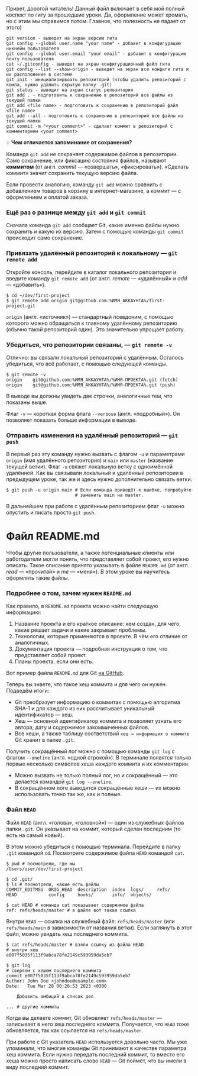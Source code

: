 Привет, дорогой читатель! Данный файл включает в себя мой полный коспект по гиту за прошедшие уроки. Да, оформление может хромать, но с этим мы справимся потом. Главное, что полезность не падает от этого)

```
git version - выведет на экран версию гита
git config --global user.name "your name" - добавит в конфигурацию никнейм пользователя
git config --global user.email "your email" - добавит в конфигурацию почту пользователя
cat ~/.gitconfig - выведет на экран конфигурационный файл гита
git config --list --show-origin - выведет на экран все конфиги гита и их расположение в системе
git init - инициализирвоать репозиторий (чтобы удалить репозиторий с компа, нужно удалить скрытую папку .git)
git status - выводит на экран статус репозитория
git add . - подготовить к сохранению в репозиторий все файлы из текущей папки
git add <file name> - подготовить к сохранению в репозиторий файл <file name>
git add --all - подготовить к сохранению в репозиторий все файлы из текущей папки
git commit -m "<your comment>" - сделает коммит в репозиторий с комментарием <your comment>
```

💡 **Чем отличается запоминание от сохранения?**

Команда `git add` не сохраняет содержимое файлов в репозитории. Само сохранение, или фиксацию состояния файлов, называют **коммитом** (от англ. _commit_ — «совершать», «фиксировать»). «Сделать коммит» значит сохранить текущую версию файла.

Если провести аналогию, команду `git add` можно сравнить с добавлением товаров в корзину в интернет-магазине, а коммит — с оформлением и оплатой заказа.

### Ещё раз о разнице между `git add` и `git commit`

Сначала команда `git add` сообщает Git, какие именно файлы нужно сохранить и какую их версию. Затем с помощью команды `git commit` происходит само сохранение.

### Привязать удалённый репозиторий к локальному — `git remote add`

Откройте консоль, перейдите в каталог локального репозитория и введите команду `git remote add` (от англ. _remote_ — «удалённый» и _add_ — «добавить»).

```
$ cd ~/dev/first-project
$ git remote add origin git@github.com:%ИМЯ_АККАУНТА%/first-project.git 
```

`origin` (англ. «источник») — стандартный псевдоним, с помощью которого можно обращаться к главному удалённому репозиторию (обычно такой репозиторий один). Это значительно упрощает работу.

### Убедиться, что репозитории связаны, — `git remote -v`

Отлично: вы связали локальный репозиторий с удалённым. Осталось убедиться, что всё работает, с помощью следующей команды.

```
$ git remote -v
origin    git@github.com:%ИМЯ_АККАУНТА%/%ИМЯ-ПРОЕКТА%.git (fetch)
origin    git@github.com:%ИМЯ_АККАУНТА%/%ИМЯ-ПРОЕКТА%.git (push) 
```

В выводе вы должны увидеть две строчки, аналогичные тем, что показаны выше.

Флаг `-v` — короткая форма флага `--verbose` (англ. «подробный»). Он позволяет показать больше информации в выводе.
### Отправить изменения на удалённый репозиторий — `git push`
В первый раз эту команду нужно вызвать с флагом `-u` и параметрами `origin` (имя удалённого репозитория) и `main` или `master` (название текущей ветки). Флаг `-u` свяжет локальную ветку с одноимённой удалённой. Как вы связывали локальный и удалённый репозитории в предыдущем уроке, так же и здесь нужно дополнительно связать ветки.

```
$ git push -u origin main # Если команда приведёт к ошибке, попробуйте 
                          # заменить main на master. 
```
В дальнейшем при работе с удалённым репозиторием флаг `-u` можно опустить и писать просто `git push`.

# Файл README.md

Чтобы другие пользователи, а также потенциальные клиенты или работодатели могли понять, что представляет собой проект, его нужно описать. Такое описание принято указывать в файле `README.md` (от англ. _read_ — «прочитай» и _me_ — «меня»). В этом уроке вы научитесь оформлять такие файлы.

### Подробнее о том, зачем нужен **`README.md`**

Как правило, в `README.md` проекта можно найти следующую информацию:

1. Название проекта и его краткое описание: кем создан, для чего, какие решает задачи и какие закрывает проблемы.
2. Технологии, которые применяются в проекте. В чём его отличие от аналогичных.
3. Документация проекта — подробная инструкция о том, что представляет собой проект.
4. Планы проекта, если они есть.

Вот пример файла `README.md` для Git [на GitHub](https://github.com/git/git/blob/master/README.md).

Теперь вы знаете, что такое хеш коммита и для чего он нужен. Подведём итоги:

- Git преобразует информацию о коммитах с помощью алгоритма SHA-1 и для каждого из них рассчитывает уникальный идентификатор — хеш.
- Хеш — основной идентификатор коммита и позволяет узнать его автора, дату и содержимое закоммиченных файлов.
- Все хеши, а также таблицу соответствий `хеш → информация о коммите` Git хранит в папке `.git`.

Получить сокращённый лог можно с помощью команды `git log` с флагом `--oneline` (англ. «одной строкой»). В терминале появятся только первые несколько символов хеша каждого коммита и их комментарии.

- Можно вызвать не только полный лог, но и сокращённый — это делается командой `git log --oneline`.
- В сокращённом логе выводятся сокращённые хеши — их можно использовать точно так же, как и полные.

### Файл `HEAD`

Файл `HEAD` (англ. «голова», «головной») — один из служебных файлов папки `.git`. Он указывает на коммит, который сделан последним (то есть на самый новый).

В этом можно убедиться с помощью терминала. Перейдите в папку `.git` командой `cd`. Посмотрите содержимое файла `HEAD` командой `cat`.

```
$ pwd # посмотрели, где мы
/Users/user/dev/first-project

$ cd .git/
$ ls # посмотрели, какие есть файлы
COMMIT_EDITMSG  ORIG_HEAD  description  index  logs/     refs/
HEAD            config     hooks/       info/  objects/

$ cat HEAD # команда cat показывает содержимое файла
ref: refs/heads/master # в файле вот такая ссылка 
```

Внутри `HEAD` — ссылка на служебный файл: `refs/heads/master` (или `refs/heads/main` в зависимости от названия ветки). Если заглянуть в этот файл, можно увидеть хеш последнего коммита.

```
$ cat refs/heads/master # взяли ссылку из файла HEAD
# внутри хеш
e007f5035f113f9abca78fe2149c593959da5eb7

$ git log 
# сверяем с хешем последнего коммита
commit e007f5035f113f9abca78fe2149c593959da5eb7
Author: John Doe <johndoe@example.com>
Date:   Tue Mar 28 00:26:53 2023 +0300

    Добавить амбиций в список дел

... # другие коммиты 
```

Когда вы делаете коммит, Git обновляет `refs/heads/master` — записывает в него хеш последнего коммита. Получается, что `HEAD` тоже обновляется, так как ссылается на `refs/heads/master`.

При работе с Git указатель `HEAD` используется довольно часто. Мы уже упоминали, что многие команды Git принимают в качестве параметра хеш коммита. Если нужно передать последний коммит, то вместо его хеша можно просто написать слово `HEAD` — Git поймёт, что вы имели в виду последний коммит.
